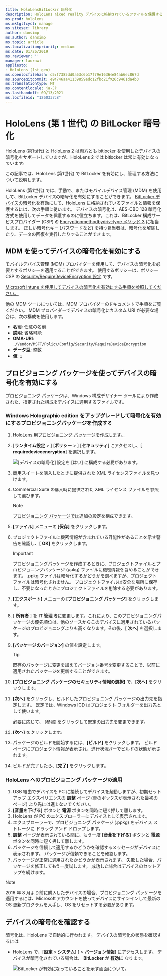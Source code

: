 ```yaml
---
title: HoloLensBitLocker 暗号化
description: HoloLens mixed reality デバイスに格納されているファイルを保護するために、BitLocker デバイスの暗号化を有効にする方法について説明します。
ms.prod: hololens
ms.mktglfcycl: manage
ms.sitesec: library
author: dansimp
ms.author: dansimp
ms.topic: article
ms.localizationpriority: medium
ms.date: 01/26/2019
ms.reviewer: ''
manager: laurawi
appliesto:
- HoloLens (1st gen)
ms.openlocfilehash: d5cf7385dd0a53c6b17f79e16364e84ab6ec867d
ms.sourcegitcommit: e9f746aa41139859edc12fbc21f926c9461da4b3
ms.translationtype: MT
ms.contentlocale: ja-JP
ms.lasthandoff: 09/13/2021
ms.locfileid: "126033778"
---
```

# <a name="hololens-1st-gen-bitlocker-encryption"></a>HoloLens (第 1 世代) の BitLocker 暗号化

HoloLens (第1世代) と HoloLens 2 は両方とも bitlocker を使用したデバイスの暗号化をサポートしていますが、HoloLens 2 では bitlocker は常に有効になっています。

この記事では、HoloLens (第1世代) で BitLocker を有効にし、管理する方法について説明します。

HoloLens (第1世代) では、手動で、またはモバイルデバイス管理 (MDM) を使用して、BitLocker デバイスの暗号化を有効にすることができます。 [BitLocker デバイスの暗号化](/windows/security/information-protection/bitlocker/bitlocker-device-encryption-overview-windows-10#bitlocker-device-encryption)を有効にして、HoloLens に格納されているファイルと情報を保護するには、次の手順に従います。 デバイスの暗号化は、AES-CBC 128 暗号化方式を使用してデータを保護するのに役立ちます。これは、BitLocker 構成サービスプロバイダー (CSP) の [Encryptionmethodbydrivetype メソッド 3](/windows/client-management/mdm/bitlocker-csp#encryptionmethodbydrivetype) に相当します。 正しい暗号化キー (パスワードなど) を持つ担当者は、暗号化を解除したり、データの回復を実行したりすることができます。

## <a name="enable-device-encryption-using-mdm"></a>MDM を使ってデバイスの暗号化を有効にする

モバイルデバイス管理 (MDM) プロバイダーを使用して、デバイスの暗号化を必要とするポリシーを適用することができます。 使用するポリシーは、ポリシー CSP の [Security/RequireDeviceEncryption 設定](/windows/client-management/mdm/policy-csp-security#security-requiredeviceencryption) です。

[Microsoft Intune を使用してデバイスの暗号化を有効にする手順を参照してください。](/intune/compliance-policy-create-windows#windows-holographic-for-business)

他の MDM ツールについては、MDM プロバイダーのドキュメントで手順をご覧ください。 MDM プロバイダーでデバイスの暗号化にカスタム URI が必要な場合は、次の構成を使用します。

- **名前**: 任意の名前
- **説明**: 省略可能
- **OMA-URI**: `./Vendor/MSFT/Policy/Config/Security/RequireDeviceEncryption`
- **データ型**: 整数
- **値**: `1`

## <a name="enable-device-encryption-using-a-provisioning-package"></a>プロビジョニング パッケージを使ってデバイスの暗号化を有効にする

プロビジョニング パッケージは、Windows 構成デザイナー ツールにより作成された、指定された構成をデバイスに適用するファイルです。 

### <a name="create-a-provisioning-package-that-upgrades-the-windows-holographic-edition-and-enables-encryption"></a>Windows Holographic edition をアップグレードして暗号化を有効にするプロビジョニングパッケージを作成する

1. [HoloLens 用プロビジョニング パッケージを作成します。](hololens-provisioning.md)
1. [**ランタイム設定**  >  ] [**ポリシー**  >  ] [**セキュリティ**] にアクセスし、[ **requiredeviceencryption**] を選択します。

    ![[デバイスの暗号化] 設定を [はい] に構成する必要があります。](images/device-encryption.png)

1. 商用スイートを購入したときに提供された XML ライセンスファイルを見つけます。

1. Commercial Suite の購入時に提供された XML ライセンス ファイルを参照して選びます。
    > [!NOTE]
    > [プロビジョニング パッケージでは追加の設定](hololens-provisioning.md)を構成できます。

1. **[ファイル]** メニューの **[保存]** をクリックします。 

1. プロジェクトファイルに機密情報が含まれている可能性があることを示す警告を確認し、[ **OK]** をクリックします。

    > [!IMPORTANT]
    > プロビジョニングパッケージを作成するときに、プロジェクトファイルとプロビジョニングパッケージ (ppkg) ファイルに機密情報を含めることができます。 .ppkg ファイルは暗号化するかどうかを選べますが、プロジェクト ファイルは暗号化されません。 プロジェクトファイルは安全な場所に保存し、不要になったときにプロジェクトファイルを削除する必要があります。

1. **[エクスポート]** メニューの **[プロビジョニング パッケージ]** をクリックします。
1. [ **所有者** ] を **IT 管理** 者に変更します。これにより、このプロビジョニングパッケージの優先順位は、他のソースからこのデバイスに適用されているパッケージのプロビジョニングよりも高くなります。その後、[ **次へ**] を選択します。
1. **[パッケージのバージョン]** の値を設定します。

    > [!TIP]
    > 既存のパッケージに変更を加えてバージョン番号を変更することで、以前に適用されたパッケージを更新することができます。

1. **[プロビジョニング パッケージのセキュリティ情報の選択]** で、**[次へ]** をクリックします。
1. **[次へ]** をクリックし、ビルドしたプロビジョニング パッケージの出力先を指定します。 既定では、Windows ICD はプロジェクト フォルダーを出力先として使います。

    必要に応じて、 [参照] をクリックして既定の出力先を変更できます。

1. **[次へ]** をクリックします。
1. パッケージのビルドを開始するには、**[ビルド]** をクリックします。 ビルド ページにプロジェクト情報が表示され、進行状況バーでビルドの状態が示されます。
1. ビルドが完了したら、**[完了]** をクリックします。

### <a name="apply-the-provisioning-package-to-hololens"></a>HoloLens へのプロビジョニング パッケージの適用

1. USB 経由でデバイスを PC に接続してデバイスを起動しますが、初期セットアップ エクスペリエンスの **調整** ページ (青のボックスが表示された最初のページ) より先には進まないでください。
1. **[音量を下げる]** ボタンと **電源** ボタンを同時に短く押して離します。
1. HoloLens が PC のエクスプローラーにデバイスとして表示されます。
1. エクスプローラーで、プロビジョニング パッケージ (.ppkg) をデバイス ストレージに ドラッグ アンド ドロップします。
1. **調整** ページが表示されている間に、もう一度 **[音量を下げる]** ボタンと **電源** ボタンを同時に短く押して離します。
1. パッケージを信頼して適用するかどうかを確認するメッセージがデバイスに表示されます。 パッケージが信頼できることを確認します。
1. パッケージが正常に適用されたかどうかが表示されます。 失敗した場合、パッケージを修正してもう一度試します。 成功した場合はデバイスのセットアップを続けます。

> [!NOTE]
> 2016 年 8 月より前に購入したデバイスの場合、プロビジョニング パッケージを適用するには、Microsoft アカウントを使ってデバイスにサインインして最新の OS 更新プログラムを入手し、OS をリセットする必要があります。

## <a name="verify-device-encryption"></a>デバイスの暗号化を確認する

暗号化は、HoloLens で自動的に行われます。 デバイスの暗号化の状態を確認するには

- HoloLens で、[**設定**  >  **システム**] [  >  **バージョン情報**] にアクセスします。 デバイスが暗号化されている場合は、 **BitLocker** が **有効に** なります。 

    ![BitLocker が有効になっていることを示す画面について。](images/about-encryption.png)
